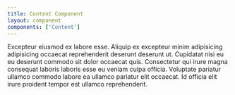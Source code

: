 ```yaml
---
title: Content Component
layout: component
components: ['Content']
---
```


Excepteur eiusmod ex labore esse. Aliquip ex excepteur minim adipisicing adipisicing occaecat reprehenderit deserunt deserunt ut. Cupidatat nisi eu eu deserunt commodo sit dolor occaecat quis. Consectetur qui irure magna consequat laboris laboris esse eu veniam culpa officia. Voluptate pariatur ullamco commodo labore ea ullamco pariatur elit occaecat. Id officia elit irure proident tempor est ullamco reprehenderit.
